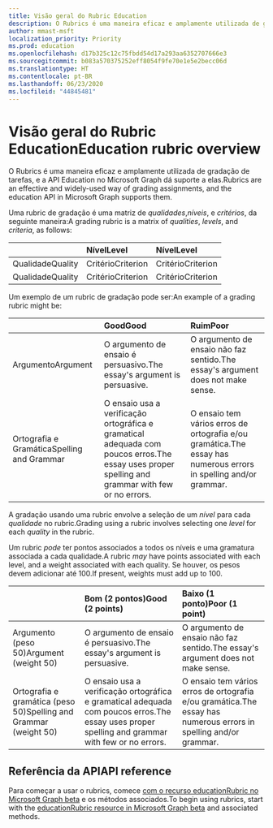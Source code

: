 ```yaml
---
title: Visão geral do Rubric Education
description: O Rubrics é uma maneira eficaz e amplamente utilizada de gradação de tarefas, e a API Education no Microsoft Graph dá suporte a elas.
author: mmast-msft
localization_priority: Priority
ms.prod: education
ms.openlocfilehash: d17b325c12c75fbdd54d17a293aa6352707666e3
ms.sourcegitcommit: b083a570375252eff8054f9fe70e1e5e2becc06d
ms.translationtype: HT
ms.contentlocale: pt-BR
ms.lasthandoff: 06/23/2020
ms.locfileid: "44845481"
---
```

# <a name="education-rubric-overview"></a><span data-ttu-id="f794b-103">Visão geral do Rubric Education</span><span class="sxs-lookup"><span data-stu-id="f794b-103">Education rubric overview</span></span>

<span data-ttu-id="f794b-104">O Rubrics é uma maneira eficaz e amplamente utilizada de gradação de tarefas, e a API Education no Microsoft Graph dá suporte a elas.</span><span class="sxs-lookup"><span data-stu-id="f794b-104">Rubrics are an effective and widely-used way of grading assignments, and the education API in Microsoft Graph supports them.</span></span>

<span data-ttu-id="f794b-105">Uma rubric de gradação é uma matriz de *qualidades*,*níveis*, e *critérios*, da seguinte maneira:</span><span class="sxs-lookup"><span data-stu-id="f794b-105">A grading rubric is a matrix of *qualities*, *levels*, and *criteria*, as follows:</span></span>

| &nbsp;  | <span data-ttu-id="f794b-106">Nível</span><span class="sxs-lookup"><span data-stu-id="f794b-106">Level</span></span>     | <span data-ttu-id="f794b-107">Nível</span><span class="sxs-lookup"><span data-stu-id="f794b-107">Level</span></span>     |
|:--------|:----------|:----------|
| <span data-ttu-id="f794b-108">Qualidade</span><span class="sxs-lookup"><span data-stu-id="f794b-108">Quality</span></span> | <span data-ttu-id="f794b-109">Critério</span><span class="sxs-lookup"><span data-stu-id="f794b-109">Criterion</span></span> | <span data-ttu-id="f794b-110">Critério</span><span class="sxs-lookup"><span data-stu-id="f794b-110">Criterion</span></span> |
| <span data-ttu-id="f794b-111">Qualidade</span><span class="sxs-lookup"><span data-stu-id="f794b-111">Quality</span></span> | <span data-ttu-id="f794b-112">Critério</span><span class="sxs-lookup"><span data-stu-id="f794b-112">Criterion</span></span> | <span data-ttu-id="f794b-113">Critério</span><span class="sxs-lookup"><span data-stu-id="f794b-113">Criterion</span></span> |

<span data-ttu-id="f794b-114">Um exemplo de um rubric de gradação pode ser:</span><span class="sxs-lookup"><span data-stu-id="f794b-114">An example of a grading rubric might be:</span></span>

| &nbsp;               | <span data-ttu-id="f794b-115">Good</span><span class="sxs-lookup"><span data-stu-id="f794b-115">Good</span></span>                                                              | <span data-ttu-id="f794b-116">Ruim</span><span class="sxs-lookup"><span data-stu-id="f794b-116">Poor</span></span>                                                      |
|:---------------------|:------------------------------------------------------------------|:----------------------------------------------------------|
| <span data-ttu-id="f794b-117">Argumento</span><span class="sxs-lookup"><span data-stu-id="f794b-117">Argument</span></span>             | <span data-ttu-id="f794b-118">O argumento de ensaio é persuasivo.</span><span class="sxs-lookup"><span data-stu-id="f794b-118">The essay's argument is persuasive.</span></span>                               | <span data-ttu-id="f794b-119">O argumento de ensaio não faz sentido.</span><span class="sxs-lookup"><span data-stu-id="f794b-119">The essay's argument does not make sense.</span></span>                 |
| <span data-ttu-id="f794b-120">Ortografia e Gramática</span><span class="sxs-lookup"><span data-stu-id="f794b-120">Spelling and Grammar</span></span> | <span data-ttu-id="f794b-121">O ensaio usa a verificação ortográfica e gramatical adequada com poucos erros.</span><span class="sxs-lookup"><span data-stu-id="f794b-121">The essay uses proper spelling and grammar with few or no errors.</span></span> | <span data-ttu-id="f794b-122">O ensaio tem vários erros de ortografia e/ou gramática.</span><span class="sxs-lookup"><span data-stu-id="f794b-122">The essay has numerous errors in spelling and/or grammar.</span></span> |

<span data-ttu-id="f794b-123">A gradação usando uma rubric envolve a seleção de um *nível* para cada *qualidade* no rubric.</span><span class="sxs-lookup"><span data-stu-id="f794b-123">Grading using a rubric involves selecting one *level* for each *quality* in the rubric.</span></span>

<span data-ttu-id="f794b-124">Um rubric *pode* ter pontos associados a todos os níveis e uma gramatura associada a cada qualidade.</span><span class="sxs-lookup"><span data-stu-id="f794b-124">A rubric *may* have points associated with each level, and a weight associated with each quality.</span></span>  <span data-ttu-id="f794b-125">Se houver, os pesos devem adicionar até 100.</span><span class="sxs-lookup"><span data-stu-id="f794b-125">If present, weights must add up to 100.</span></span>

| &nbsp;                           | <span data-ttu-id="f794b-126">Bom (2 pontos)</span><span class="sxs-lookup"><span data-stu-id="f794b-126">Good (2 points)</span></span>                                                   | <span data-ttu-id="f794b-127">Baixo (1 ponto)</span><span class="sxs-lookup"><span data-stu-id="f794b-127">Poor (1 point)</span></span>                                            |
|:---------------------------------|:------------------------------------------------------------------|:----------------------------------------------------------|
| <span data-ttu-id="f794b-128">Argumento (peso 50)</span><span class="sxs-lookup"><span data-stu-id="f794b-128">Argument (weight 50)</span></span>             | <span data-ttu-id="f794b-129">O argumento de ensaio é persuasivo.</span><span class="sxs-lookup"><span data-stu-id="f794b-129">The essay's argument is persuasive.</span></span>                               | <span data-ttu-id="f794b-130">O argumento de ensaio não faz sentido.</span><span class="sxs-lookup"><span data-stu-id="f794b-130">The essay's argument does not make sense.</span></span>                 |
| <span data-ttu-id="f794b-131">Ortografia e gramática (peso 50)</span><span class="sxs-lookup"><span data-stu-id="f794b-131">Spelling and Grammar (weight 50)</span></span> | <span data-ttu-id="f794b-132">O ensaio usa a verificação ortográfica e gramatical adequada com poucos erros.</span><span class="sxs-lookup"><span data-stu-id="f794b-132">The essay uses proper spelling and grammar with few or no errors.</span></span> | <span data-ttu-id="f794b-133">O ensaio tem vários erros de ortografia e/ou gramática.</span><span class="sxs-lookup"><span data-stu-id="f794b-133">The essay has numerous errors in spelling and/or grammar.</span></span> |

## <a name="api-reference"></a><span data-ttu-id="f794b-134">Referência da API</span><span class="sxs-lookup"><span data-stu-id="f794b-134">API reference</span></span>

<span data-ttu-id="f794b-135">Para começar a usar o rubrics, comece [com o recurso educationRubric no Microsoft Graph beta](/graph/api/resources/educationrubric?view=graph-rest-beta) e os métodos associados.</span><span class="sxs-lookup"><span data-stu-id="f794b-135">To begin using rubrics, start with the [educationRubric resource in Microsoft Graph beta](/graph/api/resources/educationrubric?view=graph-rest-beta) and associated methods.</span></span>
